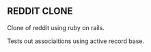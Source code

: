 ## REDDIT CLONE

Clone of reddit using ruby on rails. 

Tests out associaitions using active record base.